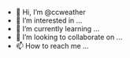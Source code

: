 - 👋 Hi, I’m @ccweather
- 👀 I’m interested in ...
- 🌱 I’m currently learning ...
- 💞️ I’m looking to collaborate on ...
- 📫 How to reach me ...

<!---
ccweather/ccweather is a ✨ special ✨ repository because its `README.md` (this file) appears on your GitHub profile.
You can click the Preview link to take a look at your changes.
--->
